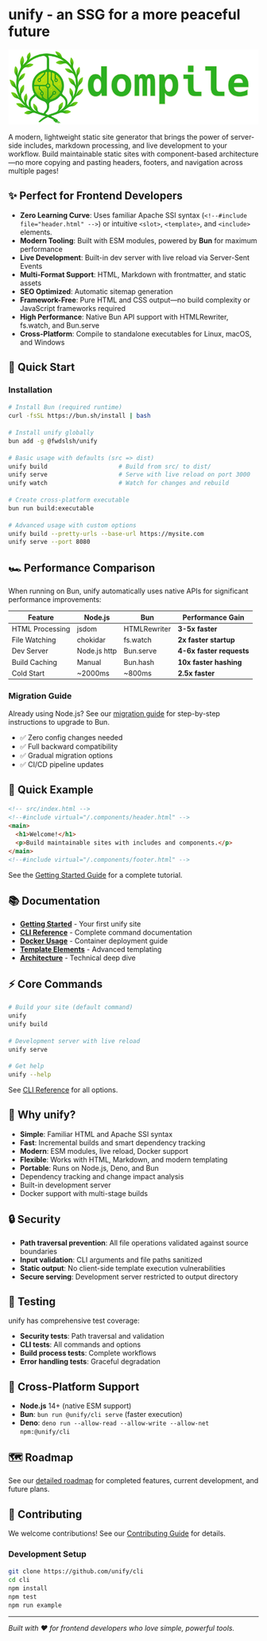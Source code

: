 # unify - an SSG for a more peaceful future

![unify banner](example/src/imgs/green-banner-800.png)

A modern, lightweight static site generator that brings the power of server-side includes, markdown processing, and live development to your workflow. Build maintainable static sites with component-based architecture—no more copying and pasting headers, footers, and navigation across multiple pages!

## ✨ Perfect for Frontend Developers

- **Zero Learning Curve**: Uses familiar Apache SSI syntax (`<!--#include file="header.html" -->`) or intuitive `<slot>`, `<template>`, and `<include>` elements.
- **Modern Tooling**: Built with ESM modules, powered by **Bun** for maximum performance
- **Live Development**: Built-in dev server with live reload via Server-Sent Events
- **Multi-Format Support**: HTML, Markdown with frontmatter, and static assets
- **SEO Optimized**: Automatic sitemap generation
- **Framework-Free**: Pure HTML and CSS output—no build complexity or JavaScript frameworks required
- **High Performance**: Native Bun API support with HTMLRewriter, fs.watch, and Bun.serve
- **Cross-Platform**: Compile to standalone executables for Linux, macOS, and Windows

## 🚀 Quick Start

### Installation

```bash
# Install Bun (required runtime)
curl -fsSL https://bun.sh/install | bash

# Install unify globally
bun add -g @fwdslsh/unify

# Basic usage with defaults (src => dist)
unify build                    # Build from src/ to dist/
unify serve                    # Serve with live reload on port 3000
unify watch                    # Watch for changes and rebuild

# Create cross-platform executable
bun run build:executable

# Advanced usage with custom options
unify build --pretty-urls --base-url https://mysite.com
unify serve --port 8080
```

## 🏎️ Performance Comparison

When running on Bun, unify automatically uses native APIs for significant performance improvements:

| Feature | Node.js | Bun | Performance Gain |
|---------|---------|-----|------------------|
| HTML Processing | jsdom | HTMLRewriter | **3-5x faster** |
| File Watching | chokidar | fs.watch | **2x faster startup** |
| Dev Server | Node.js http | Bun.serve | **4-6x faster requests** |
| Build Caching | Manual | Bun.hash | **10x faster hashing** |
| Cold Start | ~2000ms | ~800ms | **2.5x faster** |

### Migration Guide

Already using Node.js? See our [migration guide](docs/migration-guide.md) for step-by-step instructions to upgrade to Bun.

- ✅ Zero config changes needed
- ✅ Full backward compatibility
- ✅ Gradual migration options
- ✅ CI/CD pipeline updates

## 📁 Quick Example

```html
<!-- src/index.html -->
<!--#include virtual="/.components/header.html" -->
<main>
  <h1>Welcome!</h1>
  <p>Build maintainable sites with includes and components.</p>
</main>
<!--#include virtual="/.components/footer.html" -->
```

See the [Getting Started Guide](docs/getting-started.md) for a complete tutorial.

## 📚 Documentation

- **[Getting Started](docs/getting-started.md)** - Your first unify site
- **[CLI Reference](docs/cli-reference.md)** - Complete command documentation
- **[Docker Usage](docs/docker-usage.md)** - Container deployment guide
- **[Template Elements](docs/template-elements-in-markdown.md)** - Advanced templating
- **[Architecture](docs/ARCHITECTURE.md)** - Technical deep dive

## ⚡ Core Commands

```bash
# Build your site (default command)
unify
unify build

# Development server with live reload
unify serve

# Get help
unify --help
```

See [CLI Reference](docs/cli-reference.md) for all options.

## 🎯 Why unify?

- **Simple**: Familiar HTML and Apache SSI syntax
- **Fast**: Incremental builds and smart dependency tracking  
- **Modern**: ESM modules, live reload, Docker support
- **Flexible**: Works with HTML, Markdown, and modern templating
- **Portable**: Runs on Node.js, Deno, and Bun
- Dependency tracking and change impact analysis
- Built-in development server
- Docker support with multi-stage builds

## 🔒 Security

- **Path traversal prevention**: All file operations validated against source boundaries
- **Input validation**: CLI arguments and file paths sanitized
- **Static output**: No client-side template execution vulnerabilities
- **Secure serving**: Development server restricted to output directory

## 🧪 Testing

unify has comprehensive test coverage:

- **Security tests**: Path traversal and validation
- **CLI tests**: All commands and options
- **Build process tests**: Complete workflows
- **Error handling tests**: Graceful degradation

## 🔗 Cross-Platform Support

- **Node.js** 14+ (native ESM support)
- **Bun**: `bun run @unify/cli serve` (faster execution)
- **Deno**: `deno run --allow-read --allow-write --allow-net npm:@unify/cli`

## 🗺️ Roadmap

See our [detailed roadmap](ROADMAP.md) for completed features, current development, and future plans.

## 🤝 Contributing

We welcome contributions! See our [Contributing Guide](CONTRIBUTING.md) for details.

### Development Setup

```bash
git clone https://github.com/unify/cli
cd cli
npm install
npm test
npm run example
```

---

_Built with ❤️ for frontend developers who love simple, powerful tools._
